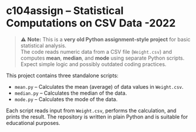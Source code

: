 # c104assign – Statistical Computations on CSV Data -2022

> ⚠️ **Note:** This is a **very old Python assignment-style project** for basic statistical analysis.  
> The code reads numeric data from a CSV file (`Weight.csv`) and computes **mean**, **median**, and **mode** using separate Python scripts.  
> Expect simple logic and possibly outdated coding practices.

This project contains three standalone scripts:
- `mean.py` – Calculates the mean (average) of data values in `Weight.csv`.
- `median.py` – Calculates the median of the data.
- `mode.py` – Calculates the mode of the data.

Each script reads input from `Weight.csv`, performs the calculation, and prints the result. The repository is written in plain Python and is suitable for educational purposes.

